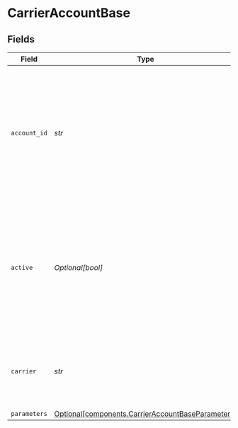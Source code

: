 # CarrierAccountBase


## Fields

| Field                                                                                                                                                                                                                                                                           | Type                                                                                                                                                                                                                                                                            | Required                                                                                                                                                                                                                                                                        | Description                                                                                                                                                                                                                                                                     | Example                                                                                                                                                                                                                                                                         |
| ------------------------------------------------------------------------------------------------------------------------------------------------------------------------------------------------------------------------------------------------------------------------------- | ------------------------------------------------------------------------------------------------------------------------------------------------------------------------------------------------------------------------------------------------------------------------------- | ------------------------------------------------------------------------------------------------------------------------------------------------------------------------------------------------------------------------------------------------------------------------------- | ------------------------------------------------------------------------------------------------------------------------------------------------------------------------------------------------------------------------------------------------------------------------------- | ------------------------------------------------------------------------------------------------------------------------------------------------------------------------------------------------------------------------------------------------------------------------------- |
| `account_id`                                                                                                                                                                                                                                                                    | *str*                                                                                                                                                                                                                                                                           | :heavy_check_mark:                                                                                                                                                                                                                                                              | Unique identifier of the account. Please check the <a href="https://docs.goshippo.com/docs/carriers/carrieraccounts/">carrier accounts tutorial</a> <br/>page for the `account_id` per carrier.<br> <br/>To protect account information, this field will be masked in any API response. | ****                                                                                                                                                                                                                                                                            |
| `active`                                                                                                                                                                                                                                                                        | *Optional[bool]*                                                                                                                                                                                                                                                                | :heavy_minus_sign:                                                                                                                                                                                                                                                              | Determines whether the account is active. When creating a shipment, if no `carrier_accounts` are explicitly <br/>passed Shippo will query all carrier accounts that have this field set. By default, this is set to True.                                                       |                                                                                                                                                                                                                                                                                 |
| `carrier`                                                                                                                                                                                                                                                                       | *str*                                                                                                                                                                                                                                                                           | :heavy_check_mark:                                                                                                                                                                                                                                                              | Carrier token, see <a href="#tag/Carriers">Carriers</a><br><br/>Please check the <a href="https://docs.goshippo.com/docs/carriers/carrieraccounts/">carrier accounts tutorial</a> page for all supported carriers.                                                              | usps                                                                                                                                                                                                                                                                            |
| `parameters`                                                                                                                                                                                                                                                                    | [Optional[components.CarrierAccountBaseParameters]](../../models/components/carrieraccountbaseparameters.md)                                                                                                                                                                    | :heavy_minus_sign:                                                                                                                                                                                                                                                              | N/A                                                                                                                                                                                                                                                                             |                                                                                                                                                                                                                                                                                 |